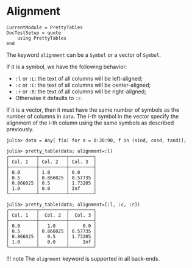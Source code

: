 Alignment
=========

```@meta
CurrentModule = PrettyTables
DocTestSetup = quote
    using PrettyTables
end
```

The keyword `alignment` can be a `Symbol` or a vector of `Symbol`.

If it is a symbol, we have the following behavior:

* `:l` or `:L`: the text of all columns will be left-aligned;
* `:c` or `:C`: the text of all columns will be center-aligned;
* `:r` or `:R`: the text of all columns will be right-aligned;
* Otherwise it defaults to `:r`.

If it is a vector, then it must have the same number of symbols as the number of
columns in `data`. The *i*-th symbol in the vector specify the alignment of the
*i*-th column using the same symbols as described previously.

```jldoctest
julia> data = Any[ f(a) for a = 0:30:90, f in (sind, cosd, tand)];

julia> pretty_table(data; alignment=:l)
┌──────────┬──────────┬─────────┐
│ Col. 1   │ Col. 2   │ Col. 3  │
├──────────┼──────────┼─────────┤
│ 0.0      │ 1.0      │ 0.0     │
│ 0.5      │ 0.866025 │ 0.57735 │
│ 0.866025 │ 0.5      │ 1.73205 │
│ 1.0      │ 0.0      │ Inf     │
└──────────┴──────────┴─────────┘

julia> pretty_table(data; alignment=[:l, :c, :r])
┌──────────┬──────────┬─────────┐
│ Col. 1   │  Col. 2  │  Col. 3 │
├──────────┼──────────┼─────────┤
│ 0.0      │   1.0    │     0.0 │
│ 0.5      │ 0.866025 │ 0.57735 │
│ 0.866025 │   0.5    │ 1.73205 │
│ 1.0      │   0.0    │     Inf │
└──────────┴──────────┴─────────┘
```

!!! note
    The `alignment` keyword is supported in all back-ends.
